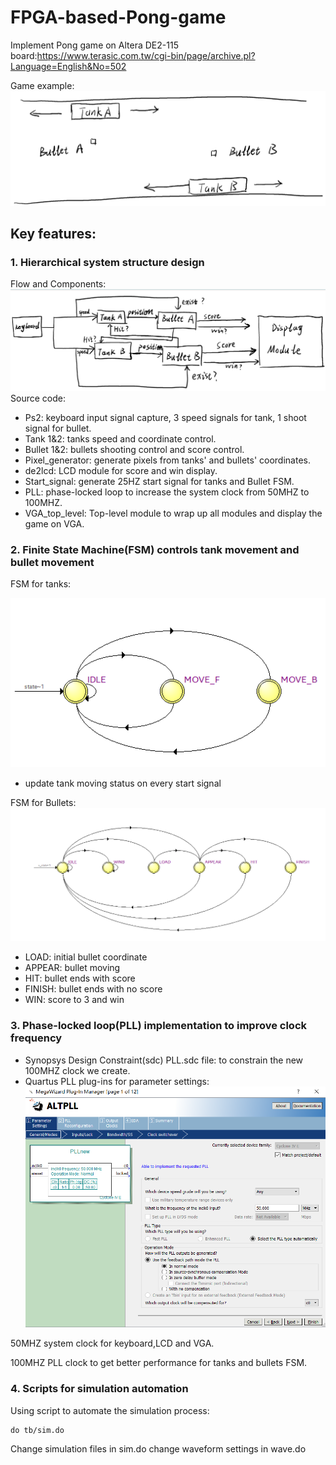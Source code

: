 # FPGA-based-Pong-game
Implement Pong game on Altera DE2-115 board:https://www.terasic.com.tw/cgi-bin/page/archive.pl?Language=English&No=502

Game example:![FPGA-based-Pong-game](doc/gameimage.png)
## Key features:
### 1. Hierarchical system structure design

   Flow and Components: ![FPGA-based-Pong-game](doc/flowchart.png)
   Source code:
   * Ps2: keyboard input signal capture, 3 speed signals for tank, 1 shoot signal for bullet.
   * Tank 1&2: tanks speed and coordinate control.
   * Bullet 1&2: bullets shooting control and score control.
   * Pixel_generator: generate pixels from tanks' and bullets' coordinates.
   * de2lcd: LCD module for score and win display.
   * Start_signal: generate 25HZ start signal for tanks and Bullet FSM.
   * PLL: phase-locked loop to increase the system clock from 50MHZ to 100MHZ.
   * VGA_top_level: Top-level module to wrap up all modules and display the game on VGA.
   
### 2. Finite State Machine(FSM) controls tank movement and bullet movement
   FSM for tanks:
   
   ![FPGA-based-Pong-game](doc/tankFSM.png)   
   * update tank moving status on every start signal
     
   FSM for Bullets:![FPGA-based-Pong-game](doc/bulletFSM.png)
   * LOAD: initial bullet coordinate
   * APPEAR: bullet moving
   * HIT:  bullet ends with score
   * FINISH: bullet ends with no score
   * WIN: score to 3 and win
### 3. Phase-locked loop(PLL) implementation to improve clock frequency
   * Synopsys Design Constraint(sdc) PLL.sdc file: to constrain the new 100MHZ clock we create.
   * Quartus PLL plug-ins for parameter settings:
   ![FPGA-based-Pong-game](doc/PLL.png)

   50MHZ system clock for keyboard,LCD and VGA.
     
   100MHZ PLL clock to get better performance for tanks and bullets FSM.
### 4. Scripts for simulation automation

   Using script to automate the simulation process:
   ```
   do tb/sim.do
   ```
   Change simulation files in sim.do
   change waveform settings in wave.do
   
